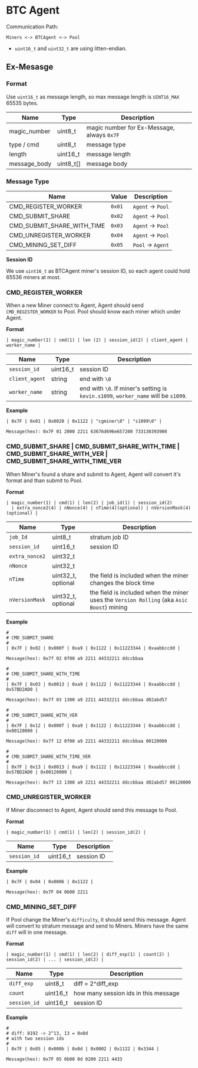 BTC Agent
==========

Communication Path:

```
Miners <-> BTCAgent <-> Pool
```

* `uint16_t` and `uint32_t` are using litten-endian.

## Ex-Mesasge 

### Format

Use `uint16_t` as message length, so max message length is `UINT16_MAX` 65535 bytes.

Name | Type | Description 
-----|------|-------------
magic_number | uint8_t | magic number for Ex-Message, always `0x7F`
type / cmd | uint8_t | message type
length | uint16_t | message length
message_body | uint8_t[] | message body

### Message Type

  Name |  Value | Description
-------|--------|------------
CMD\_REGISTER_WORKER | `0x01` | `Agent` -> `Pool`
CMD\_SUBMIT_SHARE | `0x02` |  `Agent` -> `Pool`
CMD\_SUBMIT\_SHARE\_WITH\_TIME | `0x03` |  `Agent` -> `Pool`
CMD\_UNREGISTER\_WORKER | `0x04` | `Agent` -> `Pool`
CMD\_MINING\_SET\_DIFF | `0x05` |  `Pool` -> `Agent`

**Session ID**

We use `uint16_t` as BTCAgent miner's session ID, so each agent could hold 65536 miners at most.


### CMD\_REGISTER\_WORKER

When a new Miner connect to Agent, Agent should send `CMD_REGISTER_WORKER` to Pool. Pool should know each miner which under Agent.

**Format**

```
| magic_number(1) | cmd(1) | len (2) | session_id(2) | client_agent | worker_name |
```

Name | Type | Description
-----|------|------------
`session_id ` | uint16_t | session ID
`client_agent` | string | end with `\0`
`worker_name ` | string | end with `\0`. If miner's setting is `kevin.s1099`, `worker_name` will be `s1099`.

**Example**

```
| 0x7F | 0x01 | 0x0020 | 0x1122 | "cgminer\0" | "s1099\0" |

Message(hex): 0x7F 01 2000 2211 63676d696e657200 733130393900
```

### CMD\_SUBMIT\_SHARE | CMD\_SUBMIT\_SHARE\_WITH\_TIME | CMD\_SUBMIT\_SHARE\_WITH\_VER | CMD\_SUBMIT\_SHARE\_WITH\_TIME\_VER

When Miner's found a share and submit to Agent, Agent will convert it's format and than submit to Pool.

**Format**

```
| magic_number(1) | cmd(1) | len(2) | job_id(1) | session_id(2)
  | extra_nonce2(4) | nNonce(4) | nTime(4)(optional) | nVersionMask(4)(optional) |
```

Name | Type | Description
-----|------|------------
`job_Id` | uint8_t | stratum job ID
`session_id ` | uint16_t | session ID
`extra_nonce2 ` | uint32_t | 
`nNonce` | uint32_t | 
`nTime` | uint32_t, optional | the field is included when the miner changes the block time
`nVersionMask` | uint32_t, optional | the field is included when the miner uses the `Version Rolling` (aka `Asic Boost`) mining


**Example**

```
#
# CMD_SUBMIT_SHARE
#
| 0x7F | 0x02 | 0x000f | 0xa9 | 0x1122 | 0x11223344 | 0xaabbccdd | 

Message(hex): 0x7f 02 0f00 a9 2211 44332211 ddccbbaa

#
# CMD_SUBMIT_SHARE_WITH_TIME
#
| 0x7F | 0x03 | 0x0013 | 0xa9 | 0x1122 | 0x11223344 | 0xaabbccdd | 0x57BD2AD0 |

Message(hex): 0x7f 03 1300 a9 2211 44332211 ddccbbaa d02abd57

#
# CMD_SUBMIT_SHARE_WITH_VER
#
| 0x7F | 0x12 | 0x000f | 0xa9 | 0x1122 | 0x11223344 | 0xaabbccdd | 0x00120000 |

Message(hex): 0x7f 12 0f00 a9 2211 44332211 ddccbbaa 00120000

#
# CMD_SUBMIT_SHARE_WITH_TIME_VER
#
| 0x7F | 0x13 | 0x0013 | 0xa9 | 0x1122 | 0x11223344 | 0xaabbccdd | 0x57BD2AD0 | 0x00120000 |

Message(hex): 0x7f 13 1300 a9 2211 44332211 ddccbbaa d02abd57 00120000
```

### CMD\_UNREGISTER\_WORKER

If Miner disconnect to Agent, Agent should send this message to Pool.

**Format**

```
| magic_number(1) | cmd(1) | len(2) | session_id(2) |
```

Name | Type | Description
-----|------|------------
`session_id ` | uint16_t | session ID

**Example**

```
| 0x7F | 0x04 | 0x0006 | 0x1122 |

Message(hex): 0x7F 04 0600 2211
```

### CMD\_MINING\_SET\_DIFF

If Pool change the Miner's `difficulty`, it should send this message. Agent will convert to stratum message and send to Miners. Miners have the same `diff` will in one message.

**Format**

```
| magic_number(1) | cmd(1) | len(2) | diff_exp(1) | count(2) | session_id(2) | ... | session_id(2) |
```

Name | Type | Description
-----|------|------------
`diff_exp` | uint8_t | diff = 2^diff_exp
`count` | uint16_t | how many session ids in this message
`session_id` | uint16_t | session ID

**Example**

```
#
# diff: 8192 -> 2^13, 13 = 0x0d
# with two session ids
#
| 0x7F | 0x05 | 0x000b | 0x0d | 0x0002 | 0x1122 | 0x3344 |

Message(hex): 0x7F 05 0b00 0d 0200 2211 4433
```
